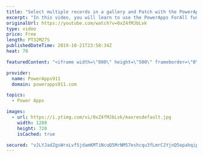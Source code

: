 ```yaml
---
title: "Select multiple records in a gallery and Patch with the PowerApps ForAll function"
excerpt: "In this video, you will learn to use the PowerApps ForAll function. This function is great for looping through a table of data and running a formula once for each record. In the example, you will create a gallery with a multiple select option and then patch all of the selected records.  For PowerApps"
originalUrl: https://youtube.com/watch?v=0xZ4fMJbLvk
type: video
price: Free
length: PT32M27S
publishedDateTime: 2019-10-21T23:58:34Z
heat: 70

featuredContent: "<iframe width=\"800\" height=\"500\" frameborder=\"0\" src=\"https://www.youtube.com/embed/0xZ4fMJbLvk\" allow=\"accelerometer; autoplay; encrypted-media; gyroscope; picture-in-picture\" allowfullscreen></iframe>"

provider:
  name: PowerApps911
  domain: powerapps911.com

topics:
  - Power Apps

images:
  - url: https://i.ytimg.com/vi/0xZ4fMJbLvk/maxresdefault.jpg
    width: 1280
    height: 720
    isCached: true

secured: "vJLYJadZgsWrxLvf5jdamKMTiNcuQ5MrNM57eshcqu3fLmrC2YjnQ5epahqip4Z4iuDk/s7pTS8WjylLm06kFmc5hOZalg4XCiq0sskkS1AOzCoAitwLxLsz06vF32kq1xpJ29UG9xNbLX6Zl4szSL4QPyppplFh8/Ftf511v6/g8TtzJ3Y/FeyL5RlI0RD1JIfQDm3a8/iLkThxIYIOg46UPUuGWKCLfDRCohctoatT+gHw4I7PHam3LCt0xHj6kFzlfHUL6BUZV+6TnWgzLFn45GprR1fluUH6Oo3yutJigxD4cwMcYkI1ypO0VWR0wm1McmHHC8SPrL6L4nmEjMIyIwZOKSWTmcnkci33Hm3MyNcw+yZHaDg790g07vnAbp1BMen6Uydn07NomzCPx+SxPmmXOoZIG3rAyFumOvs=;1OyONr9+EmaFkRBy1jQK1A=="
---
```


